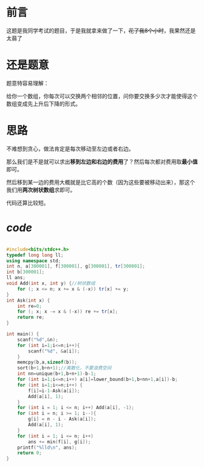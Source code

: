 # 前言
这题是我同学考试的题目，于是我就拿来做了一下，~~花了我8个小时~~，我果然还是太蒻了

# 还是题意
题意特容易理解：

给你一个数组，你每次可以交换两个相邻的位置，问你要交换多少次才能使得这个数组变成先上升后下降的形式。

# 思路

不难想到贪心，做法肯定是每次移动至左边或者右边。

那么我们是不是就可以求出**移到左边和右边的费用**了？然后每次都对费用取**最小值**即可。

然后移到某一边的费用大概就是比它高的个数（因为这些要被移动出来），那这个我们用**两次树状数组**求即可。

代码还算比较短。

# $code$

```cpp

#include<bits/stdc++.h>
typedef long long ll;
using namespace std;
int n, a[300001], f[300001], g[300001], tr[300001];
int b[300001];
ll ans;
void Add(int x, int y) {//树状数组
	for (; x <= n; x += x & (-x)) tr[x] += y;
}
int Ask(int x) {
	int re=0;
	for (; x; x -= x & (-x)) re += tr[x];
	return re;
}

int main() {
	scanf("%d",&n);
	for (int i=1;i<=n;i++){
		scanf("%d", &a[i]);
	}
	memcpy(b,a,sizeof(b));
	sort(b+1,b+n+1);//离散化，不要浪费空间
	int nn=unique(b+1,b+n+1)-b-1;
	for (int i=1;i<=n;i++) a[i]=lower_bound(b+1,b+nn+1,a[i])-b;
	for (int i=1;i<=n;i++) {
		f[i]=i-1-Ask(a[i]);
		Add(a[i], 1);
	}
	for (int i = 1; i <= n; i++) Add(a[i], -1);
	for (int i = n; i >= 1; i--){
		g[i] = n - i - Ask(a[i]);
		Add(a[i], 1);
	}
	for (int i = 1; i <= n; i++)
		ans += min(f[i], g[i]);
	printf("%lld\n", ans);
	return 0;
}
```
